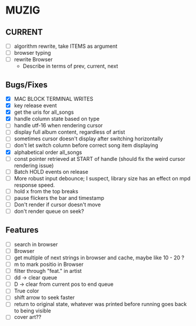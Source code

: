 # MUZIG

## CURRENT
- [ ] algorithm rewrite, take ITEMS as argument
- [ ] browser typing
- [ ] rewrite Browser
    - Describe in terms of prev, current, next

## Bugs/Fixes
- [x] MAC BLOCK TERMINAL WRITES
- [x] key release event
- [x] get the uris for all_songs
- [x] handle column state based on type
- [ ] handle utf-16 when rendering cursor
- [ ] display full album content, regardless of artist
- [ ] sometimes cursor doesn't display after switching horizontally
- [ ] don't let switch column before correct song item displaying
- [x] alphabetical order all_songs
- [ ] const pointer retrieved at START of handle (should fix the weird cursor rendering issue)
- [ ] Batch HOLD events on release
- [ ] More robust input debounce; I suspect, library size has an effect on mpd response speed.
- [ ] hold x from the top breaks
- [ ] pause flickers the bar and timestamp
- [ ] Don't render if cursor doesn't move
- [ ] don't render queue on seek?

## Features 
- [ ] search in browser
- [ ] Browser
- [ ] get multiple of next strings in browser and cache, maybe like 10 - 20 ? 
- [ ] m to mark positio in Browser
- [ ] filter through "feat." in artist
- [ ] dd -> clear queue
- [ ] D -> clear from current pos to end queue
- [ ] True color
- [ ] shift arrow to seek faster
- [ ] return to original state, whatever was printed before running goes back to being visible
- [ ] cover art??

